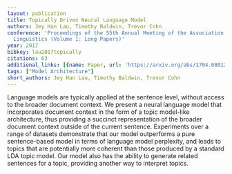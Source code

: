 ```yaml
---
layout: publication
title: Topically Driven Neural Language Model
authors: Jey Han Lau, Timothy Baldwin, Trevor Cohn
conference: 'Proceedings of the 55th Annual Meeting of the Association for Computational
  Linguistics (Volume 1: Long Papers)'
year: 2017
bibkey: lau2017topically
citations: 63
additional_links: [{name: Paper, url: 'https://arxiv.org/abs/1704.08012'}]
tags: ["Model Architecture"]
short_authors: Jey Han Lau, Timothy Baldwin, Trevor Cohn
---
```

Language models are typically applied at the sentence level, without access
to the broader document context. We present a neural language model that
incorporates document context in the form of a topic model-like architecture,
thus providing a succinct representation of the broader document context
outside of the current sentence. Experiments over a range of datasets
demonstrate that our model outperforms a pure sentence-based model in terms of
language model perplexity, and leads to topics that are potentially more
coherent than those produced by a standard LDA topic model. Our model also has
the ability to generate related sentences for a topic, providing another way to
interpret topics.